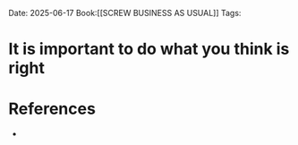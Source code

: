 Date: 2025-06-17
Book:[[SCREW BUSINESS AS USUAL]]
Tags: 


# It is important to do what you think is right



# References
- 
 